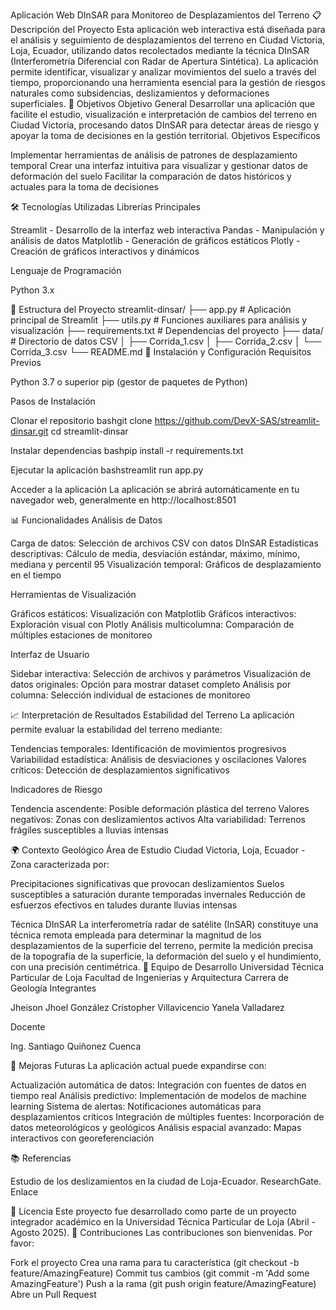 Aplicación Web DInSAR para Monitoreo de Desplazamientos del Terreno
📋 Descripción del Proyecto
Esta aplicación web interactiva está diseñada para el análisis y seguimiento de desplazamientos del terreno en Ciudad Victoria, Loja, Ecuador, utilizando datos recolectados mediante la técnica DInSAR (Interferometría Diferencial con Radar de Apertura Sintética).
La aplicación permite identificar, visualizar y analizar movimientos del suelo a través del tiempo, proporcionando una herramienta esencial para la gestión de riesgos naturales como subsidencias, deslizamientos y deformaciones superficiales.
🎯 Objetivos
Objetivo General
Desarrollar una aplicación que facilite el estudio, visualización e interpretación de cambios del terreno en Ciudad Victoria, procesando datos DInSAR para detectar áreas de riesgo y apoyar la toma de decisiones en la gestión territorial.
Objetivos Específicos

Implementar herramientas de análisis de patrones de desplazamiento temporal
Crear una interfaz intuitiva para visualizar y gestionar datos de deformación del suelo
Facilitar la comparación de datos históricos y actuales para la toma de decisiones

🛠️ Tecnologías Utilizadas
Librerías Principales

Streamlit - Desarrollo de la interfaz web interactiva
Pandas - Manipulación y análisis de datos
Matplotlib - Generación de gráficos estáticos
Plotly - Creación de gráficos interactivos y dinámicos

Lenguaje de Programación

Python 3.x

📁 Estructura del Proyecto
streamlit-dinsar/
├── app.py                  # Aplicación principal de Streamlit
├── utils.py               # Funciones auxiliares para análisis y visualización
├── requirements.txt       # Dependencias del proyecto
├── data/                  # Directorio de datos CSV
│   ├── Corrida_1.csv
│   ├── Corrida_2.csv
│   └── Corrida_3.csv
└── README.md
🔧 Instalación y Configuración
Requisitos Previos

Python 3.7 o superior
pip (gestor de paquetes de Python)

Pasos de Instalación

Clonar el repositorio
bashgit clone https://github.com/DevX-SAS/streamlit-dinsar.git
cd streamlit-dinsar

Instalar dependencias
bashpip install -r requirements.txt

Ejecutar la aplicación
bashstreamlit run app.py

Acceder a la aplicación
La aplicación se abrirá automáticamente en tu navegador web, generalmente en http://localhost:8501

📊 Funcionalidades
Análisis de Datos

Carga de datos: Selección de archivos CSV con datos DInSAR
Estadísticas descriptivas: Cálculo de media, desviación estándar, máximo, mínimo, mediana y percentil 95
Visualización temporal: Gráficos de desplazamiento en el tiempo

Herramientas de Visualización

Gráficos estáticos: Visualización con Matplotlib
Gráficos interactivos: Exploración visual con Plotly
Análisis multicolumna: Comparación de múltiples estaciones de monitoreo

Interfaz de Usuario

Sidebar interactiva: Selección de archivos y parámetros
Visualización de datos originales: Opción para mostrar dataset completo
Análisis por columna: Selección individual de estaciones de monitoreo

📈 Interpretación de Resultados
Estabilidad del Terreno
La aplicación permite evaluar la estabilidad del terreno mediante:

Tendencias temporales: Identificación de movimientos progresivos
Variabilidad estadística: Análisis de desviaciones y oscilaciones
Valores críticos: Detección de desplazamientos significativos

Indicadores de Riesgo

Tendencia ascendente: Posible deformación plástica del terreno
Valores negativos: Zonas con deslizamientos activos
Alta variabilidad: Terrenos frágiles susceptibles a lluvias intensas

🌍 Contexto Geológico
Área de Estudio
Ciudad Victoria, Loja, Ecuador - Zona caracterizada por:

Precipitaciones significativas que provocan deslizamientos
Suelos susceptibles a saturación durante temporadas invernales
Reducción de esfuerzos efectivos en taludes durante lluvias intensas

Técnica DInSAR
La interferometría radar de satélite (InSAR) constituye una técnica remota empleada para determinar la magnitud de los desplazamientos de la superficie del terreno, permite la medición precisa de la topografía de la superficie, la deformación del suelo y el hundimiento, con una precisión centimétrica.
👥 Equipo de Desarrollo
Universidad Técnica Particular de Loja
Facultad de Ingenierías y Arquitectura
Carrera de Geología
Integrantes

Jheison Jhoel González
Cristopher Villavicencio
Yanela Valladarez

Docente

Ing. Santiago Quiñonez Cuenca

🔮 Mejoras Futuras
La aplicación actual puede expandirse con:

Actualización automática de datos: Integración con fuentes de datos en tiempo real
Análisis predictivo: Implementación de modelos de machine learning
Sistema de alertas: Notificaciones automáticas para desplazamientos críticos
Integración de múltiples fuentes: Incorporación de datos meteorológicos y geológicos
Análisis espacial avanzado: Mapas interactivos con georeferenciación

📚 Referencias

Estudio de los deslizamientos en la ciudad de Loja-Ecuador. ResearchGate. Enlace

📄 Licencia
Este proyecto fue desarrollado como parte de un proyecto integrador académico en la Universidad Técnica Particular de Loja (Abril - Agosto 2025).
🤝 Contribuciones
Las contribuciones son bienvenidas. Por favor:

Fork el proyecto
Crea una rama para tu característica (git checkout -b feature/AmazingFeature)
Commit tus cambios (git commit -m 'Add some AmazingFeature')
Push a la rama (git push origin feature/AmazingFeature)
Abre un Pull Request
